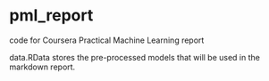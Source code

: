 pml_report
==========

code for Coursera Practical Machine Learning report

data.RData stores the pre-processed models that will be used in the markdown report.
